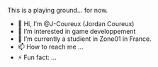 This is a playing ground... for now.

- 👋 Hi, I’m @J-Coureux (Jordan Coureux)
- 👀 I’m interested in game developpement
- 🌱 I’m currently a studient in Zone01 in France.
- 📫 How to reach me ...
- ⚡ Fun fact: ...

<!---
J-Coureux/J-Coureux is a ✨ special ✨ repository because its `README.md` (this file) appears on your GitHub profile.
You can click the Preview link to take a look at your changes.
--->
